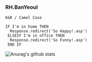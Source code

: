 ### RH.BanYeoul
  ```
  K&R / Camel Case
  ```
  ```
  IF I'm in home THEN
    Response.redirect('So Happy!.asp')
   ELSEIF I'm in office THEN
    Response.redirect('So Funny!.asp')
   END IF
  ```

![Anurag's github stats](https://github-readme-stats.vercel.app/api?username=divashuthron&show_icons=true&theme=synthwave&title_color=9F9A7C&text_color=403B47&icon_color=8C7185&bg_color=EFEFEF)
